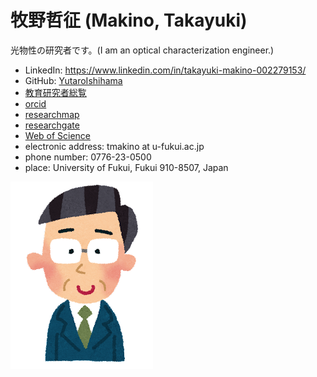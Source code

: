 # 牧野哲征 (Makino, Takayuki)

光物性の研究者です。(I am an optical characterization engineer.)

- LinkedIn: https://www.linkedin.com/in/takayuki-makino-002279153/
- GitHub: [YutaroIshihama](https://github.com/YutaroIshihama)
- [教育研究者総覧](https://r-info.ad.u-fukui.ac.jp/Profiles/30/0002992/profile.html)
- [orcid](https://orcid.org/0000-0002-5706-8909)
- [researchmap](https://researchmap.jp/read0138615)
- [researchgate](https://www.researchgate.net/profile/Takayuki-Makino)
- [Web of Science](https://www.webofscience.com/wos/author/record/C-3949-2008)
- electronic address: tmakino at u-fukui.ac.jp
- phone number: 0776-23-0500
- place: University of Fukui, Fukui 910-8507, Japan

![image](./img/ojisan3.png)
